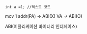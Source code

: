 

```
int a =1; //텍스트 코드
```

mov 1 addr(PA) -> ABI(X)
            VA -> ABI(O)

ABI(어플리케이션 바이너리 인터페이스)
